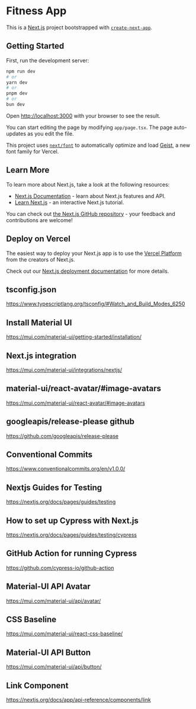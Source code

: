 # Fitness App

This is a [Next.js](https://nextjs.org) project bootstrapped with [`create-next-app`](https://nextjs.org/docs/app/api-reference/cli/create-next-app).

## Getting Started

First, run the development server:

```bash
npm run dev
# or
yarn dev
# or
pnpm dev
# or
bun dev
```

Open [http://localhost:3000](http://localhost:3000) with your browser to see the result.

You can start editing the page by modifying `app/page.tsx`. The page auto-updates as you edit the file.

This project uses [`next/font`](https://nextjs.org/docs/app/building-your-application/optimizing/fonts) to automatically optimize and load [Geist](https://vercel.com/font), a new font family for Vercel.

## Learn More

To learn more about Next.js, take a look at the following resources:

- [Next.js Documentation](https://nextjs.org/docs) - learn about Next.js features and API.
- [Learn Next.js](https://nextjs.org/learn) - an interactive Next.js tutorial.

You can check out [the Next.js GitHub repository](https://github.com/vercel/next.js) - your feedback and contributions are welcome!

## Deploy on Vercel

The easiest way to deploy your Next.js app is to use the [Vercel Platform](https://vercel.com/new?utm_medium=default-template&filter=next.js&utm_source=create-next-app&utm_campaign=create-next-app-readme) from the creators of Next.js.

Check out our [Next.js deployment documentation](https://nextjs.org/docs/app/building-your-application/deploying) for more details.

## tsconfig.json

<https://www.typescriptlang.org/tsconfig/#Watch_and_Build_Modes_6250>

## Install Material UI

<https://mui.com/material-ui/getting-started/installation/>

## Next.js integration

<https://mui.com/material-ui/integrations/nextjs/>

## material-ui/react-avatar/#image-avatars

<https://mui.com/material-ui/react-avatar/#image-avatars>

## googleapis/release-please github

<https://github.com/googleapis/release-please>

## Conventional Commits

<https://www.conventionalcommits.org/en/v1.0.0/>

## Nextjs Guides for Testing

<https://nextjs.org/docs/pages/guides/testing>

## How to set up Cypress with Next.js

<https://nextjs.org/docs/pages/guides/testing/cypress>

## GitHub Action for running Cypress

<https://github.com/cypress-io/github-action>

## Material-UI API Avatar

<https://mui.com/material-ui/api/avatar/>

## CSS Baseline

<https://mui.com/material-ui/react-css-baseline/>

## Material-UI API Button

<https://mui.com/material-ui/api/button/>

## Link Component

<https://nextjs.org/docs/app/api-reference/components/link>
